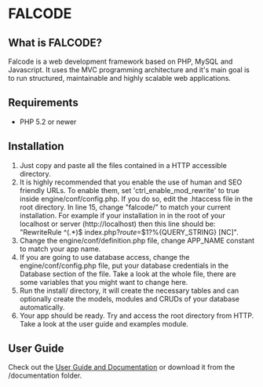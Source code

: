 FALCODE
=======

What is FALCODE?
----------------

Falcode is a web development framework based on PHP, MySQL and Javascript.
It uses the MVC programming architecture and it's main goal is to run structured, maintainable and highly scalable web applications.

Requirements
-------------
- PHP 5.2 or newer

Installation
------------
1. Just copy and paste all the files contained in a HTTP accessible directory.
2. It is highly recommended that you enable the use of human and SEO friendly URLs. To enable them, set 'ctrl_enable_mod_rewrite' to true inside engine/conf/config.php. If you do so, edit the .htaccess file in the root directory. In line 15, change "falcode/" to match your current installation. For example if your installation in in the root of your localhost or server (http://localhost) then this line should be: "RewriteRule ^(.*)$ index.php?_route_=$1?%{QUERY_STRING} [NC]".
3. Change the engine/conf/definition.php file, change APP_NAME constant to match your app name.
4. If you are going to use database access, change the engine/conf/config.php file, put your database credentials in the Database section of the file. Take a look at the whole file, there are some variables that you might want to change here.
5. Run the install/ directory, it will create the necessary tables and can optionally create the models, modules and CRUDs of your database automatically.
6. Your app should be ready. Try and access the root directory from HTTP. Take a look at the user guide and examples module.

User Guide
----------
Check out the [User Guide and Documentation](http://falcode.org/documentation) or download it from the /documentation folder.